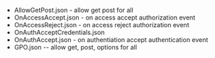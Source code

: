 * AllowGetPost.json - allow get post for all
* OnAccessAccept.json - on access accept authorization event
* OnAccessReject.json - on access reject authorization event
* OnAuthAcceptCredentials.json
* OnAuthAccept.json - on authentiation accept authentication event
* GPO.json -- allow get, post, options for all 
